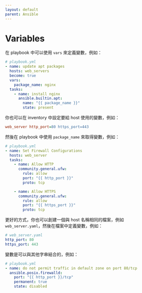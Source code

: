 ```yaml
---
layout: default
parent: Ansible
---
```


# Variables

在 playbook 中可以使用 `vars` 來定義變數，例如：

```yaml
# playbook.yml
- name: update apt packages
  hosts: web_servers
  become: true
  vars:
    package_name: nginx
  tasks:
    - name: install nginx
      ansible.builtin.apt:
        name: "{{ package_name }}"
        state: present
```

你也可以在 inventory 中設定要給 host 使用的變數，例如：

```ini
web_server http_port=80 https_port=443
```

然後在 playbook 中使用 `package_name` 來取得變數，例如：

```yaml
# playbook.yml
- name: Set Firewall Configurations
  hosts: web_server
  tasks:
    - name: Allow HTTP
      community.general.ufw:
        rule: allow
        port: "{{ http_port }}"
        proto: tcp

    - name: Allow HTTPS
      community.general.ufw:
        rule: allow
        port: "{{ https_port }}"
        proto: tcp
```

更好的方式，你也可以創建一個與 host 名稱相同的檔案，例如 `web_server.yaml`，然後在檔案中定義變數，例如：

```yaml
# web_server.yaml
http_port: 80
https_port: 443
```

變數是可以與其他字串結合的，例如：

```yaml
# playbook.yml
- name: do not permit traffic in default zone on port 80/tcp
  ansible.posix.firewalld:
    port: "{{ http_port }}/tcp"
    permanent: true
    state: disabled
```
